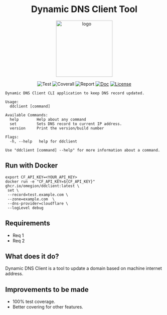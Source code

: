 <h1 align="center">
Dynamic DNS Client Tool
</h1>

<p align="center">
  <a href="https://omegion.dev" target="_blank">
    <img width="180" src="https://ssh-manager.omegion.dev/img/logo.png" alt="logo">
  </a>
</p>

<p align="center">
    <img src="https://img.shields.io/github/workflow/status/omegion/go-ddclient/Test" alt="Test"></a>
    <img src="https://coveralls.io/repos/github/omegion/go-ddclient/badge.svg?branch=master" alt="Coverall"></a>
    <img src="https://goreportcard.com/badge/github.com/omegion/go-ddclient" alt="Report"></a>
    <a href="http://pkg.go.dev/github.com/omegion/go-ddclient"><img src="https://img.shields.io/badge/pkg.go.dev-doc-blue" alt="Doc"></a>
    <a href="https://github.com/omegion/go-ddclient/blob/master/LICENSE"><img src="https://img.shields.io/github/license/omegion/go-ddclient" alt="License"></a>
</p>

```shell
Dynamic DNS Client CLI application to keep DNS record updated.

Usage:
  ddclient [command]

Available Commands:
  help        Help about any command
  set         Sets DNS record to current IP address.
  version     Print the version/build number

Flags:
  -h, --help   help for ddclient

Use "ddclient [command] --help" for more information about a command.
```

## Run with Docker

```shell
export CF_API_KEY=<YOUR_API_KEY>
docker run -e "CF_API_KEY=${CF_API_KEY}" ghcr.io/omegion/ddclient:latest \
 set \
 --record=test.example.com \
 --zone=example.com  \
 --dns-provider=cloudflare \
 --logLevel debug
```

## Requirements

* Req 1
* Req 2

## What does it do?

Dynamic DNS Client is a tool to update a domain based on machine internet address.

## Improvements to be made

* 100% test coverage.
* Better covering for other features.

